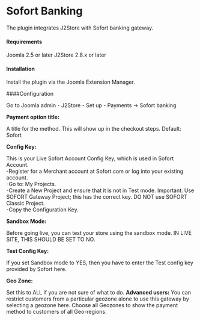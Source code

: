 # Sofort Banking

The plugin integrates J2Store with Sofort banking gateway.

#### Requirements

Joomla 2.5 or later
J2Store 2.8.x or later

#### Installation
Install the plugin via the Joomla Extension Manager.

####Configuration

Go to Joomla admin - J2Store - Set up - Payments -> Sofort banking

**Payment option title:**

A title for the method. This will show up in the checkout steps. Default: Sofort

**Config Key:**

This is your Live Sofort Account Config Key, which is used in Sofort Account.    
-Register for a Merchant account at Sofort.com or log into your existing account.   
-Go to: My Projects.   
-Create a New Project and ensure that it is not in Test mode. Important: Use SOFORT Gateway Project; this has the correct key. DO NOT use SOFORT Classic Project.   
-Copy the Configuration Key.   
	
**Sandbox Mode:**

Before going live, you can test your store using the sandbox mode. IN LIVE SITE, THIS SHOULD BE SET TO NO.

**Test Config Key:**

If you set Sandbox mode to YES, then you have to enter the Test config key provided by Sofort here.

**Geo Zone:**

Set this to ALL if you are not sure of what to do.
**Advanced users:** You can restrict customers from a particular geozone alone to use this gateway by selecting a geozone here.
Choose all Geozones to show the payment method to customers of all Geo-regions. 